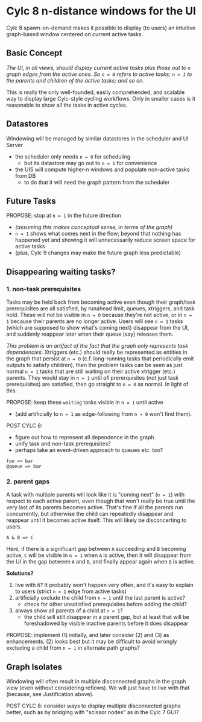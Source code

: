 # Cylc 8 n-distance windows for the UI

Cylc 8 spawn-on-demand makes it possible to display (to users) an intuitive
graph-based window centered on current active tasks.

## Basic Concept

*The UI, in all views, should display current active tasks plus those out to
`n` graph edges from the active ones. So `n = 0` refers to active tasks;
`n = 1` to the parents and children of the active tasks; and so on.*

This is really the only well-founded, easily comprehended, and scalable way to
display large Cylc-style cycling workflows. Only in smaller cases is it
reasonable to show all the tasks in active cycles.

## Datastores

Windowing will be managed by similar datastores in the scheduler and UI Server
- the scheduler only needs `n = 0` for scheduling
  - but its datastore may go out to `n = 1` for convenience
- the UIS will compute higher-n windows and populate non-active tasks from DB
  - to do that it will need the graph pattern from the scheduler

## Future Tasks

PROPOSE: stop at `n = 1` in the future direction
- *(assuming this makes conceptual sense, in terms of the graph)*
- `n = 1` shows what comes next in the flow; beyond that nothing has happened
  yet and showing it will unnecessarily reduce screen space for active tasks
- (plus, Cylc 9 changes may make the future graph less predictable)

## Disappearing waiting tasks?

### 1. non-task prerequisites

Tasks may be held back from becoming active even though their graph/task
prerequisites are all satisfied, by runahead limit, queues, xtriggers,
and task hold. These will not be visible in `n = 0` because they're not
active, or in `n = 1` because their parents are no longer active. Users will
see `n = 1` tasks (which are supposed to show what's coming next) disappear
from the UI, and suddenly reappear later when their queue (say) releases them.

*This problem is an artifact of the fact that the graph only represents task
dependencies*. Xtriggers (etc.) should really be represented as entities in the
graph that persist at `n = 0` (c.f. long-running tasks that periodically emit
outputs to satisfy children), then the problem tasks can be seen as just normal
`n = 1` tasks that are still waiting on their active xtrigger (etc.) parents.
They would stay in `n = 1` until *all* prererquisites (not just task
prerequisites) are satisfied, then go straight to `n = 0` as normal. In light
of this:

PROPOSE: keep these `waiting` tasks visible in `n = 1` until active
- (add artificially to `n = 1` as edge-following from `n = 0` won't find them).

POST CYLC 8:
- figure out how to represent all dependence in the graph
- unify task and non-task prerequisites?
- perhaps take an event-driven approach to queues etc. too?

```
foo => bar
@queue => bar
```

### 2. parent gaps

A task with multiple parents will look like it is "coming next" (`n = 1`) with
respect to each active parent, even though that won't really be true until 
the very last of its parents becomes active. That's fine if all the parents run
concurrently, but otherwise the child can repeatedly disappear and reappear
until it becomes active itself. This will likely be disconcerting to users.
```
A & B => C
```
Here, if there is a significant gap between `A` succeeding and `B` becoming
active, `C` will be visible in `n = 1` when `A` is active, then it will
disappear from the UI in the gap between `A` and `B`, and finally appear again
when `B` is active.
 
**Solutions?**

1. live with it? It probably won't happen very often, and it's easy to explain
     to users (strict `n = 1` edge from active tasks)
2. artificially exclude the child from `n = 1` until the last parent is active?
     - check for other unsatisfied prerequisites before adding the child?
3. always show all parents of a child at `n = 1`? 
     - the child will still disappear in a parent gap, but at least that will
       be foreshadowed by visible inactive parents before it does disappear

PROPOSE: implement (1) initially, and later consider (2) and (3) as
enhancements. (2) looks best but it may be difficult to avoid wrongly excluding
a child from `n = 1` in alternate path graphs?

## Graph Isolates

Windowing will often result in multiple disconnected graphs in the graph view
(even without considering reflows). We will just have to live with that
(because, see Justification above).

POST CYLC 8: consider ways to display multiple disconnected graphs better, such
as by bridging with "scissor nodes" as in the Cylc 7 GUI?
